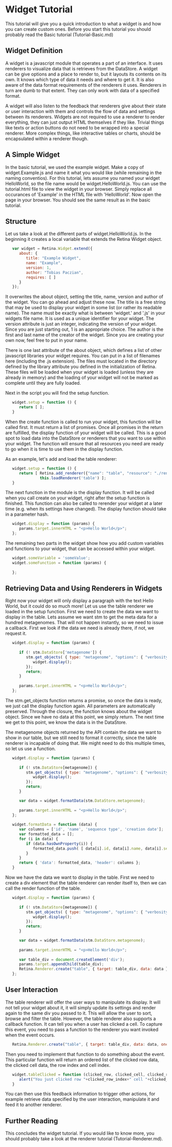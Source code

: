 <h1>Widget Tutorial</h1>

<p>This tutorial will give you a quick introduction to what a widget is and how you can create custom ones. Before you start this tutorial you should probably read the Basic tutorial (Tutorial-Basic.md)</p>

<h2>Widget Definition</h2>

<p>A widget is a javascript module that operates a part of an interface. It uses renderers to visualize data that is retrieves from the DataStore. A widget can be give options and a place to render to, but it layouts its contents on its own. It knows which type of data it needs and where to get it. It is also aware of the data format requirements of the renderers it uses. Renderers in turn are dumb to that extent. They can only work with data of a specified format.</p>

<p>A widget will also listen to the feedback that renderers give about their state or user interaction with them and controls the flow of data and settings between its renderers. Widgets are not required to use a renderer to render everything, they can just output HTML themselves if they like. Trivial things like texts or action buttons do not need to be wrapped into a special renderer. More complex things, like interactive tables or charts, should be encapsulated within a renderer though.</p>

<h2>A Simple Widget</h2>

<p>In the basic tutorial, we used the example widget. Make a copy of widget.Example.js and name it what you would like (while remaining in the naming conventios). For this tutorial, lets assume you named your widget HelloWorld, so the file name would be widget.HelloWorld.js. You can use the tutorial.html file to view the widget in your browser. Simply replace all occurances of 'Example' in the HTML file with 'HelloWorld'. Now open the page in your browser. You should see the same result as in the basic tutorial.</p>

<h2>Structure</h2>

<p>Let us take a look at the different parts of widget.HelloWorld.js. In the beginning it creates a local variable that extends the Retina Widget object.</p>

```javascript
   var widget = Retina.Widget.extend({
      about: {
         title: "Example Widget",
         name: "Example",
         version: 1,
         author: "Tobias Paczian",
         requires: [ ]
      }
   });
```

<p>It overwrites the about object, setting the title, name, version and author of the widget. You can go ahead and adjust these now. The title is a free string that may be used to display your widget in some list (or rather its readable name). The name must be exactly what is between 'widget.' and '.js' in your widgets file name. It is used as a unique identifier for your widget. The version attribute is just an integer, indicating the version of your widget. Since you are just starting out, 1 is an appropriate choice. The author is the first and last name of the creator of the widget. Since you are creating your own now, feel free to put in your name.</p>

<p>There is one last attribute of the about object, which defines a list of other javascript libraries your widget requires. You can put in a list of filenames here (including the .js extension). The files must located in the directory defined by the library attribute you defined in the initialization of Retina. These files will be loaded when your widget is loaded (unless they are already in memory) and the loading of your widget will not be marked as complete until they are fully loaded.</p>

<p>Next in the script you will find the setup function.</p>

```javascript
   widget.setup = function () {
      return [ ];
   }
```

<p>When the create function is called to run your widget, this function will be called first. It must return a list of promises. Once all promises in the return are fulfilled, the display function of your widget will be called. This is a good spot to load data into the DataStore or renderers that you want to use within your widget. The function will ensure that all resources you need are ready to go when it is time to use them in the display function.</p>

<p>As an example, let's add and load the table renderer:</p>

```javascript
   widget.setup = function () {
      return [ Retina.add_renderer({"name": "table", "resource": "./renderers/", "filename": "renderer.table.js" }),
               this.loadRenderer('table') ];
   }
```

<p>The next function in the module is the display function. It will be called when you call create on your widget, right after the setup function is finished. This function can also be called to rerender your widget at a later time (e.g. when its settings have changed). The display function should take in a parameter hash.</p>

```javascript
   widget.display = function (params) {
      params.target.innerHTML = "<p>Hello World</p>";
   };
```

<p>The remaining two parts in the widget show how you add custom variables and functions to your widget, that can be accessed within your widget.</p>

```javascript
   widget.someVariable = 'someValue';
   widget.someFunction = function (params) {
   
   };
```

<h2>Retrieving Data and Using Renderers in Widgets</h2>

<p>Right now your widget will only display a paragraph with the text Hello World, but it could do so much more! Let us use the table renderer we loaded in the setup function. First we need to create the data we want to display in the table. Lets assume we want stm to get the meta data for a hundred metagenomes. That will not happen instantly, so we need to issue a callback. First we look if the data we need is already there, if not, we request it.</p>

```javascript
   widget.display = function (params) {
      
      if (! stm.DataStore['metagenome']) {
         stm.get_objects( { type: "metagenome", "options": { "verbosity": "full", "limit": 100 } }).then(function () {
            widget.display();
         });
         return;
      }
      
      params.target.innerHTML = "<p>Hello World</p>";
   };
```

<p>The stm.get_objects function returns a promise, so once the data is ready, we just call the display function again. All parameters are automatically preserved. Through the closure, the function knows about the widget object. Since we have no data at this point, we simply return. The next time we get to this point, we know the data is in the DataStore.</p>

<p>The metagenome objects returned by the API contain the data we want to show in our table, but we still need to format it correctly, since the table renderer is incapable of doing that. We might need to do this multiple times, so let us use a function.</p>

```javascript
   widget.display = function (params) {
      
      if (! stm.DataStore[metagenome]) {
         stm.get_objects( { type: "metagenome", "options": { "verbosity": "full", "limit": 100 } }).then(function () {
            widget.display();
         });
         return;
      }

      var data = widget.formatData(stm.DataStore.metagenome);
      
      params.target.innerHTML = "<p>Hello World</p>";
   };
   
   widget.formatData = function (data) {
      var columns = ['id', 'name', 'sequence type', 'creation date'];
      var formatted_data = [];
      for (i in data) {
         if (data.hasOwnProperty(i)) {
            formatted_data.push( [ data[i].id, data[i].name, data[i].sequence_type, data[i].created ] );
         }
      }
      return { 'data': formatted_data, 'header': columns };
   }
```

<p>Now we have the data we want to display in the table. First we need to create a div element that the table renderer can render itself to, then we can call the render function of the table.</p>

```javascript
   widget.display = function (params) {
      
      if (! stm.DataStore[metagenome]) {
         stm.get_objects( { type: "metagenome", "options": { "verbosity": "full", "limit": 100 } }).then(function () {
            widget.display();
         });
         return;
      }

      var data = widget.formatData(stm.DataStore.metagenome);
      
      params.target.innerHTML = "<p>Hello World</p>";
      
      var table_div = document.createElement('div');
      params.target.appendChild(table_div);
      Retina.Renderer.create("table", { target: table_div, data: data }).render();
   };
```

<h2>User Interaction</h2>

<p>The table renderer will offer the user ways to manipulate its display. It will not tell your widget about it, it will simply update its settings and render again to the same div you passed to it. This will allow the user to sort, browse and filter the table. However, the table renderer also supports a callback function. It can tell you when a user has clicked a cell. To capture this event, you need to pass a function to the renderer you want invoked when the event occurs.</p>

```javascript
   Retina.Renderer.create("table", { target: table_div, data: data, onclick: widget.tableClicked }).render();
```

<p>Then you need to implement that function to do something about the event. This particular function will return an ordered list of the clicked row data, the clicked cell data, the row index and cell index.</p>

```javascript
   widget.tableClicked = function (clicked_row, clicked_cell, clicked_row_index, clicked_cell_index) {
      alert("You just clicked row "+clicked_row_index+" cell "+clicked_cell_index+", which contains the text '"+clicked_cell+"'");
   }
```

<p>You can then use this feedback information to trigger other actions, for example retrieve data specified by the user interaction, manipulate it and feed it to another renderer.</p>

<h2>Further Reading</h2>

<p>This concludes the widget tutorial. If you would like to know more, you should probably take a look at the renderer tutorial (Tutorial-Renderer.md).</p>